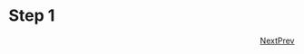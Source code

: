 # Step 1

<p style="text-align:left;">
    <span style="float:right;">
      <a href="/docs/00-step.md#step-2"> Prev </a>
    </span>
    <span style="float:right;">
      <a href="/docs/02-step.md#step-2"> Next </a>
    </span>
</p>
